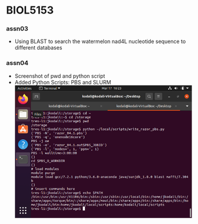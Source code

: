 # BIOL5153
### assn03
* Using BLAST to search the watermelon nad4L nucleotide sequence to different databases

### assn04
* Screenshot of pwd and python script
* Added Python Scripts: PBS and SLURM
![Screenshot](kodali_assn04_screenshot.png)
